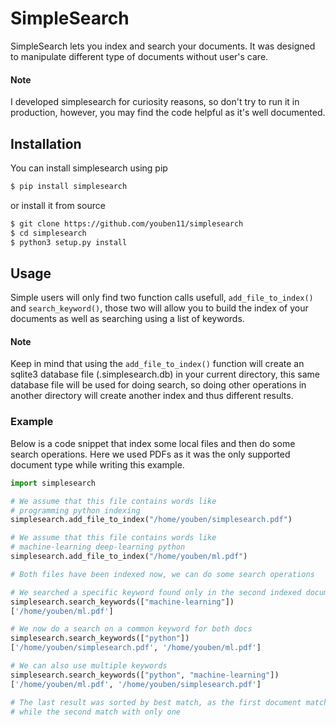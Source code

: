 # SimpleSearch

SimpleSearch lets you index and search your documents. It was designed to manipulate different type of documents without user's care.

#### Note

I developed simplesearch for curiosity reasons, so don't try to run it in production, however, you may find the code helpful as it's well documented.


## Installation

You can install simplesearch using pip

```bash
$ pip install simplesearch
```

or install it from source

```bash
$ git clone https://github.com/youben11/simplesearch
$ cd simplesearch
$ python3 setup.py install
```


## Usage

Simple users will only find two function calls usefull, `add_file_to_index()` and `search_keyword()`, those two will allow you to build the index of your documents as well as searching using a list of keywords.

#### Note

Keep in mind that using the `add_file_to_index()` function will create an sqlite3 database file (.simplesearch.db) in your current directory, this same database file will be used for doing search, so doing other operations in another directory will create another index and thus different results.


### Example

Below is a code snippet that index some local files and then do some search operations. Here we used PDFs as it was the only supported document type while writing this example.

```python
import simplesearch

# We assume that this file contains words like
# programming python indexing
simplesearch.add_file_to_index("/home/youben/simplesearch.pdf")

# We assume that this file contains words like
# machine-learning deep-learning python
simplesearch.add_file_to_index("/home/youben/ml.pdf")

# Both files have been indexed now, we can do some search operations

# We searched a specific keyword found only in the second indexed document
simplesearch.search_keywords(["machine-learning"])
['/home/youben/ml.pdf']

# We now do a search on a common keyword for both docs
simplesearch.search_keywords(["python"])
['/home/youben/simplesearch.pdf', '/home/youben/ml.pdf']

# We can also use multiple keywords
simplesearch.search_keywords(["python", "machine-learning"])
['/home/youben/ml.pdf', '/home/youben/simplesearch.pdf']

# The last result was sorted by best match, as the first document matches with two keywods
# while the second match with only one
```

